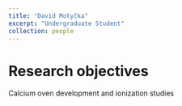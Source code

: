 ```yaml
---
title: "David Motyčka"
excerpt: "Undergraduate Student"
collection: people
---
```


# Research objectives
Calcium oven development and ionization studies

